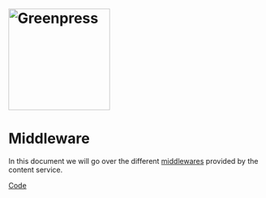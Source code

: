 # <img src="https://www.greenpress.info/logo.png" alt="Greenpress" width="200"/>

# Middleware

In this document we will go over the different [middlewares](https://expressjs.com/en/guide/using-middleware.html) provided by the content service.

[Code](https://github.com/greenpress/content-service/tree/master/server/middleware)